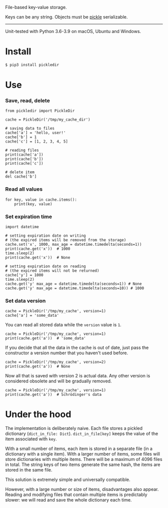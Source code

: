 File-based key-value storage.

Keys can be any string. Objects must be [pickle](https://docs.python.org/3/library/pickle.html) serializable.

---

Unit-tested with Python 3.6-3.9 on macOS, Ubuntu and Windows.

# Install

``` bash
$ pip3 install pickledir
```

# Use

### Save, read, delete

``` python3
from pickledir import PickleDir

cache = PickleDir('/tmp/my_cache_dir')

# saving data to files
cache['a'] = 'hello, user!'
cache['b'] = 1
cache['c'] = [1, 2, 3, 4, 5]

# reading files
print(cache['a'])
print(cache['b'])
print(cache['c'])

# delete item
del cache['b']
```

### Read all values

``` python3
for key, value in cache.items():
    print(key, value)
```

### Set expiration time

``` python3    
import datetime

# setting expiration date on writing 
# (the expired items will be removed from the storage)
cache.set('x', 1000, max_age = datetime.timedelta(seconds=1))
print(cache.get('x'))  # 1000
time.sleep(2)     
print(cache.get('x'))  # None

# setting expiration date on reading
# (the expired items will not be returned)
cache['y'] = 1000
time.sleep(2)
cache.get('y' max_age = datetime.timedelta(seconds=1)) # None
cache.get('y' max_age = datetime.timedelta(seconds=10)) # 1000
```

### Set data version 

``` puthon3 
cache = PickleDir('/tmp/my_cache', version=1)
cache['a'] = 'some_data'
```

You can read all stored data while the `version` value is `1`.

``` python3 
cache = PickleDir('/tmp/my_cache', version=1)
print(cache.get('a'))  # 'some_data'
```

If you decide that all the data in the cache is out of date, just pass the 
constructor a version number that you haven't used before.

``` python3 
cache = PickleDir('/tmp/my_cache', version=2)
print(cache.get('a'))  # None
```

Now all that is saved with version 2 is actual data. Any other version is 
considered obsolete and will be gradually removed.

``` python3 
cache = PickleDir('/tmp/my_cache', version=1)
print(cache.get('a'))  # Schrödinger's data
```


# Under the hood

The implementation is deliberately naive. Each file stores a pickled dictionary
(`dict_in_file: Dict`).
`dict_in_file[key]` keeps the value of the item associated with `key`.

With a small number of items, each item is stored in a separate file (in a
dictionary with a single item). With a larger number of items, some files will
store dictionaries with multiple items. There will be a maximum of 4096 files in
total. The string keys of two items generate the same hash, the items are stored
in the same file.

This solution is extremely simple and universally compatible.

However, with a large number or size of items, disadvantages also appear.
Reading and modifying files that contain multiple items is predictably slower:
we will read and save the whole dictionary each time.


